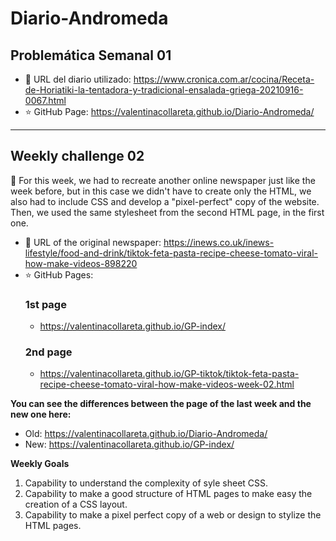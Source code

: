 # Diario-Andromeda
## Problemática Semanal 01
- :newspaper: URL del diario utilizado: https://www.cronica.com.ar/cocina/Receta-de-Horiatiki-la-tentadora-y-tradicional-ensalada-griega-20210916-0067.html
- :star: GitHub Page: https://valentinacollareta.github.io/Diario-Andromeda/

---

## Weekly challenge 02
:small_orange_diamond: For this week, we had to recreate another online newspaper just like the week before, but in this case we didn't have to create only the HTML, we also had to include CSS and develop a "pixel-perfect" copy of the website. Then, we used the same stylesheet from the second HTML page, in the first one.

- :newspaper: URL of the original newspaper: https://inews.co.uk/inews-lifestyle/food-and-drink/tiktok-feta-pasta-recipe-cheese-tomato-viral-how-make-videos-898220
- :star: GitHub Pages:
    ### 1st page
    - https://valentinacollareta.github.io/GP-index/
    ### 2nd page
    - https://valentinacollareta.github.io/GP-tiktok/tiktok-feta-pasta-recipe-cheese-tomato-viral-how-make-videos-week-02.html

**You can see the differences between the page of the last week and the new one here:**
- Old: https://valentinacollareta.github.io/Diario-Andromeda/
- New: https://valentinacollareta.github.io/GP-index/

**Weekly Goals**
1. Capability to understand the complexity of syle sheet CSS.
2. Capability to make a good structure of HTML pages to make easy the creation of a CSS layout.
3. Capability to make a pixel perfect copy of a web or design to stylize the HTML pages.